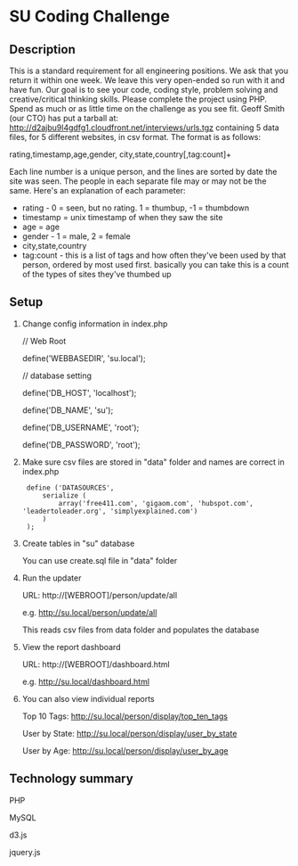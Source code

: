 SU Coding Challenge
===================

Description
-----------

This is a standard requirement for all engineering positions.  We ask that you return it within one week.  We leave this very open-ended so run with it and have fun.  Our goal is to see your code, coding style, problem solving and creative/critical thinking skills.  Please complete the project using PHP.  Spend as much or as little time on the challenge as you see fit.  Geoff Smith (our CTO) has put a tarball at: http://d2ajbu9l4gdfg1.cloudfront.net/interviews/urls.tgz containing 5 data files, for 5 different websites, in csv format.  The format is as follows:

rating,timestamp,age,gender, city,state,country[,tag:count]+

Each line number is a unique person, and the lines are sorted by date the site was seen. The people in each separate file may or may not be the same. Here's an explanation of each parameter:

* rating - 0 = seen, but no rating.   1 = thumbup, -1 = thumbdown
* timestamp = unix timestamp of when they saw the site
* age = age
* gender - 1 = male, 2 = female
* city,state,country
* tag:count - this is a list of tags and how often they've been used by that person, ordered by most used first.  basically you can take this is a count of the types of sites they've thumbed up

Setup
-----
1. Change config information in index.php

    // Web Root

    define('WEBBASEDIR', 'su.local');

    // database setting

    define('DB_HOST', 'localhost');

    define('DB_NAME', 'su');

    define('DB_USERNAME', 'root');

    define('DB_PASSWORD', 'root');

2. Make sure csv files are stored in "data" folder and names are correct in index.php

        define ('DATASOURCES',
            serialize (
                array('free411.com', 'gigaom.com', 'hubspot.com', 'leadertoleader.org', 'simplyexplained.com')
            )
        );

3. Create tables in "su" database

    You can use create.sql file in "data" folder

4. Run the updater

    URL: http://[WEBROOT]/person/update/all

    e.g. http://su.local/person/update/all

    This reads csv files from data folder and populates the database

5. View the report dashboard

    URL: http://[WEBROOT]/dashboard.html

    e.g. http://su.local/dashboard.html

6. You can also view individual reports

    Top 10 Tags: http://su.local/person/display/top_ten_tags

    User by State: http://su.local/person/display/user_by_state

    User by Age: http://su.local/person/display/user_by_age

Technology summary
------------------
PHP

MySQL

d3.js

jquery.js

